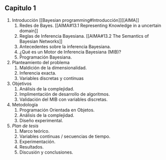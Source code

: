 ## Capitulo 1
1. Introducción [[Bayesian programming#Introducción]][[AIMA]]
	1. Redes de Bayes. [[AIMA#13.1 Representing Knowledge in a uncertain domain]] 
	2. Reglas de Inferencia Bayesiana. [[AIMA#13.2 The Semantics of Bayesian Networks]]
	3. Antecedentes sobre la inferencia Bayesiana. 
	4. ¿Qué es un Motor de Inferencia Bayesiana (MIB)?
	6. Programación Bayesiana.
3. Planteamiento del problema
	1. Maldición de la dimensionalidad.
	2. Inferencia exacta.
	3. Variables discretas y continuas
4. Objetivos
	1. Análisis de la complejidad.
	2. Implimentación de desarrollo de algoritmos.
	3. Validación del MIB con variables discretas.
5. Metodología 
	1. Programación Orientada en Objetos.
	2. Análisis de la complejidad.
	3. Diseño experimental.
6. *Plan de tesis*
	1. Marco teórico.
	2. Variables continuas / secuencias de tiempo.
	3. Experimentación.
	4. Resultados.
	5. Discusión y conclusiones.